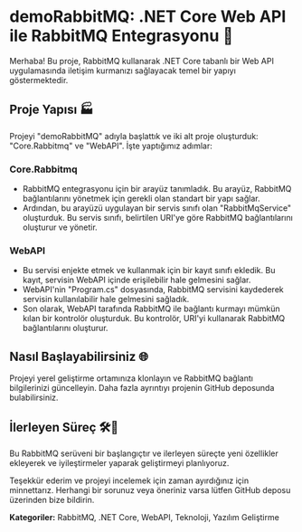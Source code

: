 # demoRabbitMQ: .NET Core Web API ile RabbitMQ Entegrasyonu 🚀

Merhaba! Bu proje, RabbitMQ kullanarak .NET Core tabanlı bir Web API uygulamasında iletişim kurmanızı sağlayacak temel bir yapıyı göstermektedir.

## Proje Yapısı 🏭
Projeyi "demoRabbitMQ" adıyla başlattık ve iki alt proje oluşturduk: "Core.Rabbitmq" ve "WebAPI". İşte yaptığımız adımlar:

### Core.Rabbitmq
- RabbitMQ entegrasyonu için bir arayüz tanımladık. Bu arayüz, RabbitMQ bağlantılarını yönetmek için gerekli olan standart bir yapı sağlar.
- Ardından, bu arayüzü uygulayan bir servis sınıfı olan "RabbitMqService" oluşturduk. Bu servis sınıfı, belirtilen URI'ye göre RabbitMQ bağlantılarını oluşturur ve yönetir.

### WebAPI
- Bu servisi enjekte etmek ve kullanmak için bir kayıt sınıfı ekledik. Bu kayıt, servisin WebAPI içinde erişilebilir hale gelmesini sağlar.
- WebAPI'nin "Program.cs" dosyasında, RabbitMQ servisini kaydederek servisin kullanılabilir hale gelmesini sağladık.
- Son olarak, WebAPI tarafında RabbitMQ ile bağlantı kurmayı mümkün kılan bir kontrolör oluşturduk. Bu kontrolör, URI'yi kullanarak RabbitMQ bağlantılarını oluşturur.

## Nasıl Başlayabilirsiniz 🌐
Projeyi yerel geliştirme ortamınıza klonlayın ve RabbitMQ bağlantı bilgilerinizi güncelleyin. Daha fazla ayrıntıyı projenin GitHub deposunda bulabilirsiniz.

## İlerleyen Süreç 🛠️🚀
Bu RabbitMQ serüveni bir başlangıçtır ve ilerleyen süreçte yeni özellikler ekleyerek ve iyileştirmeler yaparak geliştirmeyi planlıyoruz.

Teşekkür ederim ve projeyi incelemek için zaman ayırdığınız için minnettarız. Herhangi bir sorunuz veya öneriniz varsa lütfen GitHub deposu üzerinden bize bildirin.

**Kategoriler:** RabbitMQ, .NET Core, WebAPI, Teknoloji, Yazılım Geliştirme
